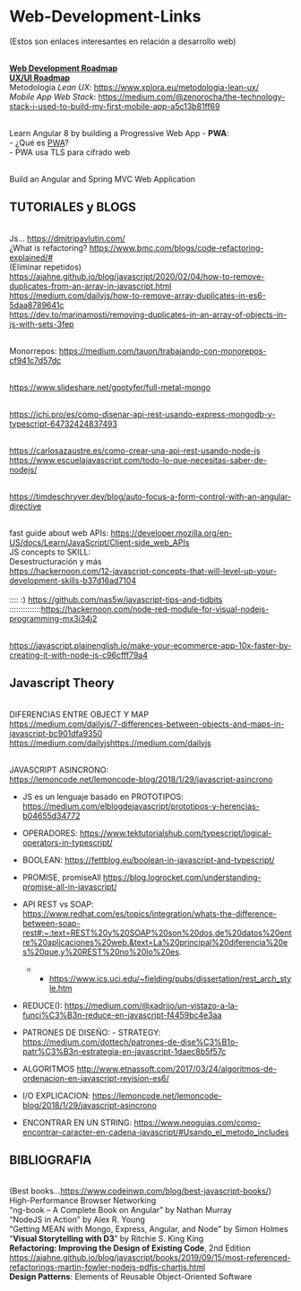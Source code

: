 # Web-Development-Links
(Estos son enlaces interesantes en relación a desarrollo web)

<br> **[Web Development Roadmap](https://github.com/kamranahmedse/developer-roadmap)**
<br> **[UX/UI Roadmap](https://github.com/togiberlin/ui-ux-designer-roadmap)**
<br> Metodología _Lean UX_: https://www.xplora.eu/metodologia-lean-ux/ 
<br> _Mobile App Web Stack_: https://medium.com/@zenorocha/the-technology-stack-i-used-to-build-my-first-mobile-app-a5c13b81ff69

<br>Learn Angular 8 by building a Progressive Web App - **PWA**:
        <br>- ¿Qué es [PWA](https://www.iebschool.com/blog/progressive-web-apps-analitica-usabilidad/)? 
        <br>- PWA usa TLS para cifrado web

<br>Build an Angular and Spring MVC Web Application

## TUTORIALES y BLOGS
<br> Js... https://dmitripavlutin.com/
<br> ¿What is refactoring? https://www.bmc.com/blogs/code-refactoring-explained/#
<br>(Eliminar repetidos)
<br>https://ajahne.github.io/blog/javascript/2020/02/04/how-to-remove-duplicates-from-an-array-in-javascript.html
<br> https://medium.com/dailyjs/how-to-remove-array-duplicates-in-es6-5daa8789641c
<br> https://dev.to/marinamosti/removing-duplicates-in-an-array-of-objects-in-js-with-sets-3fep

<br> Monorrepos: https://medium.com/tauon/trabajando-con-monorepos-cf941c7d57dc

<br> https://www.slideshare.net/gootyfer/full-metal-mongo

<br> https://ichi.pro/es/como-disenar-api-rest-usando-express-mongodb-y-typescript-64732424837493

<br> https://carlosazaustre.es/como-crear-una-api-rest-usando-node-js
<br> https://www.escuelajavascript.com/todo-lo-que-necesitas-saber-de-nodejs/

<br> https://timdeschryver.dev/blog/auto-focus-a-form-control-with-an-angular-directive

<br> fast guide about web APIs: https://developer.mozilla.org/en-US/docs/Learn/JavaScript/Client-side_web_APIs
<br> JS concepts to SKILL: 
<br>Desestructuración y más
<br>https://hackernoon.com/12-javascript-concepts-that-will-level-up-your-development-skills-b37d16ad7104   
<br>:::: :) https://github.com/nas5w/javascript-tips-and-tidbits
<br>::::::::::::::https://hackernoon.com/node-red-module-for-visual-nodejs-programming-mx3i34j2

<br> https://javascript.plainenglish.io/make-your-ecommerce-app-10x-faster-by-creating-it-with-node-js-c96cfff79a4

## Javascript Theory

<br> DIFERENCIAS ENTRE OBJECT Y MAP
<br> https://medium.com/dailyjs/7-differences-between-objects-and-maps-in-javascript-bc901dfa9350
<br> https://medium.com/dailyjshttps://medium.com/dailyjs

<br> JAVASCRIPT ASINCRONO:
<br> https://lemoncode.net/lemoncode-blog/2018/1/29/javascript-asincrono

- JS es un lenguaje basado en PROTOTIPOS: https://medium.com/elblogdejavascript/prototipos-y-herencias-b04655d34772
- OPERADORES: https://www.tektutorialshub.com/typescript/logical-operators-in-typescript/
- BOOLEAN: https://fettblog.eu/boolean-in-javascript-and-typescript/

- PROMISE, promiseAll https://blog.logrocket.com/understanding-promise-all-in-javascript/

- API REST vs SOAP: https://www.redhat.com/es/topics/integration/whats-the-difference-between-soap-rest#:~:text=REST%20y%20SOAP%20son%20dos,de%20datos%20entre%20aplicaciones%20web.&text=La%20principal%20diferencia%20es%20que,y%20REST%20no%20lo%20es.

    - - https://www.ics.uci.edu/~fielding/pubs/dissertation/rest_arch_style.htm
    
- REDUCE():  https://medium.com/@xadrijo/un-vistazo-a-la-funci%C3%B3n-reduce-en-javascript-f4459bc4e3aa

- PATRONES DE DISEÑO: - STRATEGY: https://medium.com/dottech/patrones-de-dise%C3%B1o-patr%C3%B3n-estrategia-en-javascript-1daec8b5f57c

- ALGORITMOS http://www.etnassoft.com/2017/03/24/algoritmos-de-ordenacion-en-javascript-revision-es6/

- I/O EXPLICACION: https://lemoncode.net/lemoncode-blog/2018/1/29/javascript-asincrono

- ENCONTRAR EN UN STRING: https://www.neoguias.com/como-encontrar-caracter-en-cadena-javascript/#Usando_el_metodo_includes



## BIBLIOGRAFIA

<br> (Best books...https://www.codeinwp.com/blog/best-javascript-books/)
<br> High-Performance Browser Networking
<br> “ng-book – A Complete Book on Angular” by Nathan Murray
<br> “NodeJS in Action” by Alex R. Young
<br> “Getting MEAN with Mongo, Express, Angular, and Node” by Simon Holmes
<br> “**Visual Storytelling with D3**” by Ritchie S. King King
<br> **Refactoring: Improving the Design of Existing Code**, 2nd Edition https://ajahne.github.io/blog/javascript/books/2019/09/15/most-referenced-refactorings-martin-fowler-nodejs-pdfjs-chartjs.html
<br> **Design Patterns**: Elements of Reusable Object-Oriented Software
